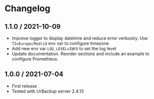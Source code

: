# Changelog

## 1.1.0 / 2021-10-09

* Improve logger to display datetime and reduce error verbosity. Use `TZ=Europe/Madrid` env var to configure timezone
* Add new env var `LOG_LEVEL=INFO` to set the log level
* Update documentation. Reorder sections and include an example to configure Prometheus.

## 1.0.0 / 2021-07-04

* First release
* Tested with UrBackup server 2.4.13
